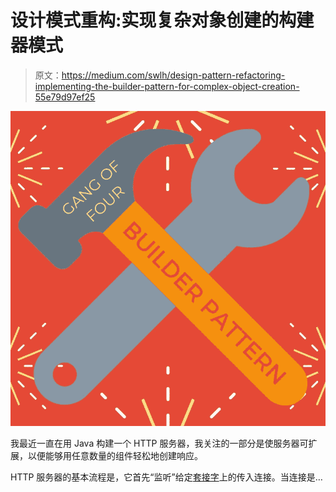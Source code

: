 # 设计模式重构:实现复杂对象创建的构建器模式

> 原文：<https://medium.com/swlh/design-pattern-refactoring-implementing-the-builder-pattern-for-complex-object-creation-55e79d97ef25>

![](img/0ab9be324e906dad648c2ce3aff46b70.png)

我最近一直在用 Java 构建一个 HTTP 服务器，我关注的一部分是使服务器可扩展，以便能够用任意数量的组件轻松地创建响应。

HTTP 服务器的基本流程是，它首先“监听”给定[套接字](/swlh/understanding-socket-connections-in-computer-networking-bac304812b5c)上的传入连接。当连接是…